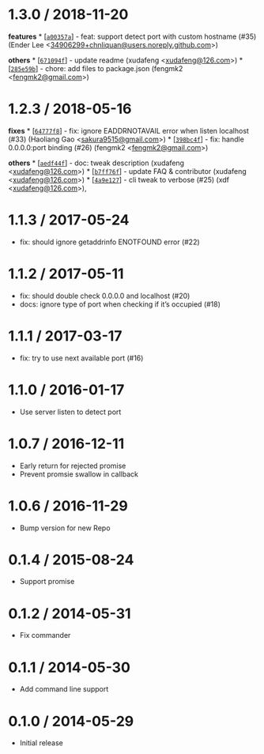 1.3.0 / 2018-11-20
==================

**features** \* \[[`a00357a`](http://github.com/node-modules/detect-port/commit/a00357aea32c4f011b7240641cb8da2dfc97b491)\] - feat: support detect port with custom hostname (\#35) (Ender Lee &lt;<a href="mailto:34906299+chnliquan@users.noreply.github.com" class="email">34906299+chnliquan@users.noreply.github.com</a>&gt;)

**others** \* \[[`671094f`](http://github.com/node-modules/detect-port/commit/671094f3a3660a29a0920d78e39d17f8dead0b7a)\] - update readme (xudafeng &lt;<a href="mailto:xudafeng@126.com" class="email">xudafeng@126.com</a>&gt;) \* \[[`285e59b`](http://github.com/node-modules/detect-port/commit/285e59b0464d670c886007ff5052892393d57314)\] - chore: add files to package.json (fengmk2 &lt;<a href="mailto:fengmk2@gmail.com" class="email">fengmk2@gmail.com</a>&gt;)

1.2.3 / 2018-05-16
==================

**fixes** \* \[[`64777f8`](http://github.com/node-modules/detect-port/commit/64777f85cc519c9c4c2c84c23d2afed6a916f3c4)\] - fix: ignore EADDRNOTAVAIL error when listen localhost (\#33) (Haoliang Gao &lt;<a href="mailto:sakura9515@gmail.com" class="email">sakura9515@gmail.com</a>&gt;) \* \[[`398bc4f`](http://github.com/node-modules/detect-port/commit/398bc4f65f4d61ddfdc9bf7721118ea1a3bb6289)\] - fix: handle 0.0.0.0:port binding (\#26) (fengmk2 &lt;<a href="mailto:fengmk2@gmail.com" class="email">fengmk2@gmail.com</a>&gt;)

**others** \* \[[`aedf44f`](http://github.com/node-modules/detect-port/commit/aedf44fc3f949de9ec187bdc8ee4d8daf84d6c2b)\] - doc: tweak description (xudafeng &lt;<a href="mailto:xudafeng@126.com" class="email">xudafeng@126.com</a>&gt;) \* \[[`b7ff76f`](http://github.com/node-modules/detect-port/commit/b7ff76f24db3d8d9123cbf396b9032b05a6b7146)\] - update FAQ & contributor (xudafeng &lt;<a href="mailto:xudafeng@126.com" class="email">xudafeng@126.com</a>&gt;) \* \[[`4a9e127`](http://github.com/node-modules/detect-port/commit/4a9e127b6d01bd45d9b689bd931d878aa9b5d397)\] - cli tweak to verbose (\#25) (xdf &lt;<a href="mailto:xudafeng@126.com" class="email">xudafeng@126.com</a>&gt;),

1.1.3 / 2017-05-24
==================

-   fix: should ignore getaddrinfo ENOTFOUND error (\#22)

1.1.2 / 2017-05-11
==================

-   fix: should double check 0.0.0.0 and localhost (\#20)
-   docs: ignore type of port when checking if it’s occupied (\#18)

1.1.1 / 2017-03-17
==================

-   fix: try to use next available port (\#16)

1.1.0 / 2016-01-17
==================

-   Use server listen to detect port

1.0.7 / 2016-12-11
==================

-   Early return for rejected promise
-   Prevent promsie swallow in callback

1.0.6 / 2016-11-29
==================

-   Bump version for new Repo

0.1.4 / 2015-08-24
==================

-   Support promise

0.1.2 / 2014-05-31
==================

-   Fix commander

0.1.1 / 2014-05-30
==================

-   Add command line support

0.1.0 / 2014-05-29
==================

-   Initial release
